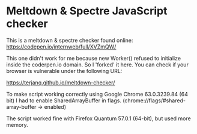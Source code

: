 # Meltdown & Spectre JavaScript checker
This is a meltdown & spectre checker found online: https://codepen.io/internweb/full/XVZmQW/

This one didn't work for me because new Worker() refused to initialize inside the coderpen.io domain.
So I 'forked' it here. You can check if your browser is vulnerable under the following URL:

https://terjanq.github.io/meltdown-checker/


To make script working correctly using Google Chrome 63.0.3239.84 (64 bit) I had to enable SharedArrayBuffer in flags.
(chrome://flags/#shared-array-buffer -> enabled)

The script worked fine with Firefox Quantum 57.0.1 (64-bit), but used more memory.


